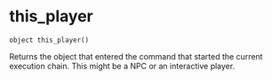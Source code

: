 # this_player

`object this_player()`

Returns the object that entered the command that started the current execution chain.
This might be a NPC or an interactive player.
